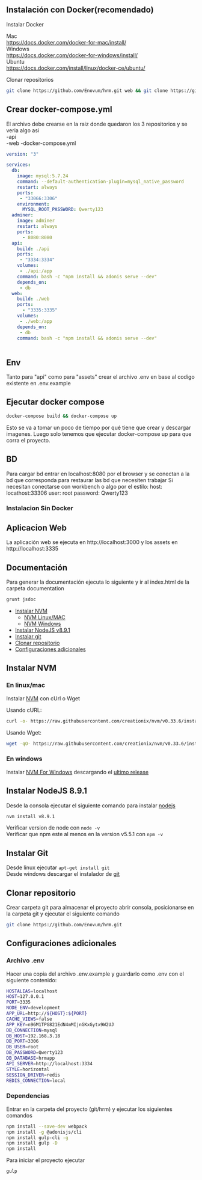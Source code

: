 ## Instalación con Docker(recomendado)

Instalar Docker

  Mac  
    https://docs.docker.com/docker-for-mac/install/  
  Windows  
    https://docs.docker.com/docker-for-windows/install/  
  Ubuntu  
    https://docs.docker.com/install/linux/docker-ce/ubuntu/  

Clonar repositorios

```bash
git clone https://github.com/Enovum/hrm.git web && git clone https://github.com/Enovum/api.git
```

## Crear docker-compose.yml
El archivo debe crearse en la raiz donde quedaron los 3 repositorios y se veria algo asi  
-api    
-web
-docker-compose.yml  
```yml
version: "3"

services:
  db:
    image: mysql:5.7.24
    command: --default-authentication-plugin=mysql_native_password
    restart: always
    ports:
     - "33066:3306"
    environment:
      MYSQL_ROOT_PASSWORD: Qwerty123
  adminer:
    image: adminer
    restart: always
    ports:
      - 8080:8080
  api:
    build: ./api
    ports:
     - "3334:3334"
    volumes:
     - ./api:/app
    command: bash -c "npm install && adonis serve --dev"
    depends_on:
     - db
  web:
    build: ./web
    ports:
      - "3335:3335"
    volumes:
     - ./web:/app
    depends_on:
     - db
    command: bash -c "npm install && adonis serve --dev"
    
```
## Env

   Tanto para "api" como para "assets" crear el archivo .env en base al codigo existente en .env.example  
   
## Ejecutar docker compose

```bash
docker-compose build && docker-compose up
```
Esto se va a tomar un poco de tiempo por qué tiene que crear y descargar imagenes. Luego solo tenemos que ejecutar docker-compose up para que corra el proyecto.


## BD 
Para cargar bd entrar en localhost:8080 por el browser y se conectan a la bd que corresponda para restaurar las bd que necesiten trabajar
Si necesitan conectarse con workbench o algo por el estilo:
host: locathost:33306 
user: root 
password: Qwerty123

### Instalacion Sin Docker
 
## Aplicacion Web
La aplicación web se ejecuta en http://localhost:3000 y los assets en http://localhost:3335

## Documentación
Para generar la documentación ejecuta lo siguiente y ir al index.html de la carpeta documentation
```bash
grunt jsdoc
```

  - [Instalar NVM](#instalar-nvm) 
    - [NVM Linux/MAC](#en-linuxmac)
    - [NVM Windows](#en-windows)
  - [Instalar NodeJS v8.9.1](#instalar-nodejs-891) 
  - [Instalar git](#instalar-git)
  - [Clonar repositorio](#clonar-repositorio)  
  - [Configuraciones adicionales](#configuraciones-adicionales)

## Instalar NVM

### En linux/mac 
Instalar [NVM](https://github.com/creationix/nvm) con cUrl o Wget

Usando cURL:
```bash
curl -o- https://raw.githubusercontent.com/creationix/nvm/v0.33.6/install.sh | bash
```
Usando Wget:
```bash
wget -qO- https://raw.githubusercontent.com/creationix/nvm/v0.33.6/install.sh | bash
```

### En windows 
Instalar [NVM For Windows](https://github.com/coreybutler/nvm-windows) descargando el [ultimo release](https://github.com/coreybutler/nvm/releases)


## Instalar NodeJS 8.9.1
Desde la consola ejecutar el siguiente comando para instalar [nodejs](https://nodejs.org)
```bash
nvm install v8.9.1
```
Verificar version de node con `node -v`  
Verificar que npm este al menos en la version v5.5.1 con `npm -v`

## Instalar Git

Desde linux ejecutar `apt-get install git`  
Desde windows descargar el instalador de [git](https://git-scm.com/download/win)

## Clonar repositorio
Crear carpeta git para almacenar el proyecto abrir consola, posicionarse en la carpeta git y ejecutar el siguiente comando

```bash
git clone https://github.com/Enovum/hrm.git
```

## Configuraciones adicionales

### Archivo .env
Hacer una copia del archivo .env.example y guardarlo como .env con el siguiente contenido:

```bash
HOSTALIAS=localhost
HOST=127.0.0.1
PORT=3335
NODE_ENV=development
APP_URL=http://${HOST}:${PORT}
CACHE_VIEWS=false
APP_KEY=n96M1TPG821EdN4mMIjnGKxGytx9W2UJ
DB_CONNECTION=mysql
DB_HOST=192.168.3.18
DB_PORT=3306
DB_USER=root
DB_PASSWORD=Qwerty123
DB_DATABASE=hrmapp
API_SERVER=http://localhost:3334
STYLE=horizontal
SESSION_DRIVER=redis
REDIS_CONNECTION=local
```

### Dependencias
Entrar en la carpeta del proyecto (git/hrm) y ejecutar los siguientes comandos

```bash
npm install --save-dev webpack
npm install -g @adonisjs/cli
npm install gulp-cli -g
npm install gulp -D
npm install
```

Para iniciar el proyecto ejecutar 
```bash
gulp
```


